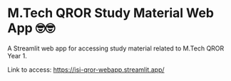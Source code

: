 # M.Tech QROR Study Material Web App 🤓🤓

A Streamlit web app for accessing study material related to M.Tech QROR Year 1.

Link to access: https://isi-qror-webapp.streamlit.app/
